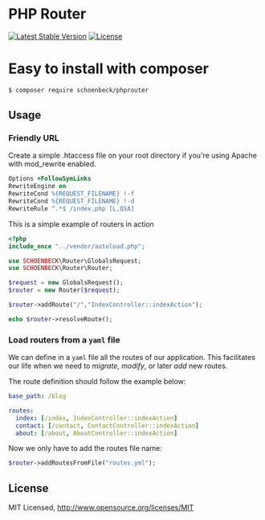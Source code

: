 # PHP Router

[![Latest Stable Version](https://poser.pugx.org/schoenbeck/phprouter/v/stable)](https://packagist.org/packages/schoenbeck/phprouter)
[![License](https://poser.pugx.org/schoenbeck/phprouter/license)](//packagist.org/packages/schoenbeck/phprouter)

<!--# Authors

- [Lukas220300](https://github.com/Lukas220300) -->

# Easy to install with **composer**

```sh
$ composer require schoenbeck/phprouter
```

## Usage

### Friendly URL

Create a simple .htaccess file on your root directory if you're using Apache with mod_rewrite enabled.

```apache
Options +FollowSymLinks
RewriteEngine on
RewriteCond %{REQUEST_FILENAME} !-f
RewriteCond %{REQUEST_FILENAME} !-d
RewriteRule ^.*$ /index.php [L,QSA]
```

This is a simple example of routers in action

```php
<?php
include_once "../vendor/autoload.php";

use SCHOENBECK\Router\GlobalsRequest;
use SCHOENBECK\Router\Router;

$request = new GlobalsRequest();
$router = new Router($request);

$router->addRoute("/","IndexController::indexAction");

echo $router->resolveRoute();
```
### Load routers from a `yaml` file

We can define in a `yaml` file all the routes of our application. This facilitates our life when we need to *migrate*, *modify*, or later *add* new routes.

The route definition should follow the example below:

```yaml
base_path: /blog

routes:
  index: [/index, IndexController::indexAction]
  contact: [/contact, ContactController::indexAction]
  about: [/about, AboutController::indexAction]
```

Now we only have to add the routes file name:

```php
$router->addRoutesFromFile("routes.yml");
```

## License

MIT Licensed, http://www.opensource.org/licenses/MIT